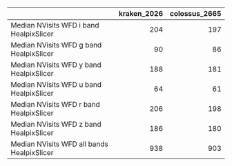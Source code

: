 |                                            |   kraken_2026 |   colossus_2665 |
|:-------------------------------------------|--------------:|----------------:|
| Median NVisits WFD i band HealpixSlicer    |           204 |             197 |
| Median NVisits WFD g band HealpixSlicer    |            90 |              86 |
| Median NVisits WFD y band HealpixSlicer    |           188 |             181 |
| Median NVisits WFD u band HealpixSlicer    |            64 |              61 |
| Median NVisits WFD r band HealpixSlicer    |           206 |             198 |
| Median NVisits WFD z band HealpixSlicer    |           186 |             180 |
| Median NVisits WFD all bands HealpixSlicer |           938 |             903 |
